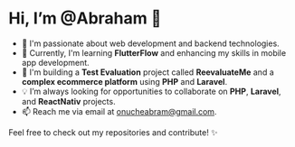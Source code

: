 # Hi, I’m @Abraham 👋

- 👀 I'm passionate about web development and backend technologies.
- 🌱 Currently, I'm learning **FlutterFlow** and enhancing my skills in mobile app development.
- 🔧 I'm building a **Test Evaluation** project called **ReevaluateMe** and a **complex ecommerce platform**  using **PHP** and **Laravel**.
- 💡 I’m always looking for opportunities to collaborate on **PHP**, **Laravel**, and **ReactNativ** projects.
- 📫 Reach me via email at [onucheabram@gmail.com](mailto:onucheabram@gmail.com).

Feel free to check out my repositories and contribute! ✨


<!---
LaCatalyst/LaCatalyst is a ✨ special ✨ repository because its `README.md` (this file) appears on your GitHub profile.
You can click the Preview link to take a look at your changes.
--->
